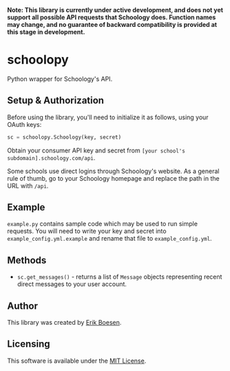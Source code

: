 **Note: This library is currently under active development, and does not yet support all possible API requests that Schoology does. Function names may change, and no guarantee of backward compatibility is provided at this stage in development.**

# schoolopy
Python wrapper for Schoology's API.

## Setup & Authorization
Before using the library, you'll need to initialize it as follows, using your OAuth keys:

```py
sc = schoolopy.Schoology(key, secret)
```

Obtain your consumer API key and secret from `[your school's subdomain].schoology.com/api`.

Some schools use direct logins through Schoology's website. As a general rule of thumb, go to your Schoology homepage and replace the path in the URL with `/api`.

## Example
`example.py` contains sample code which may be used to run simple requests. You will need to write your key and secret into `example_config.yml.example` and rename that file to `example_config.yml`.

## Methods
* `sc.get_messages()` - returns a list of `Message` objects representing recent direct messages to your user account.

## Author
This library was created by [Erik Boesen](https://github.com/ErikBoesen).

## Licensing
This software is available under the [MIT License](LICENSE).

